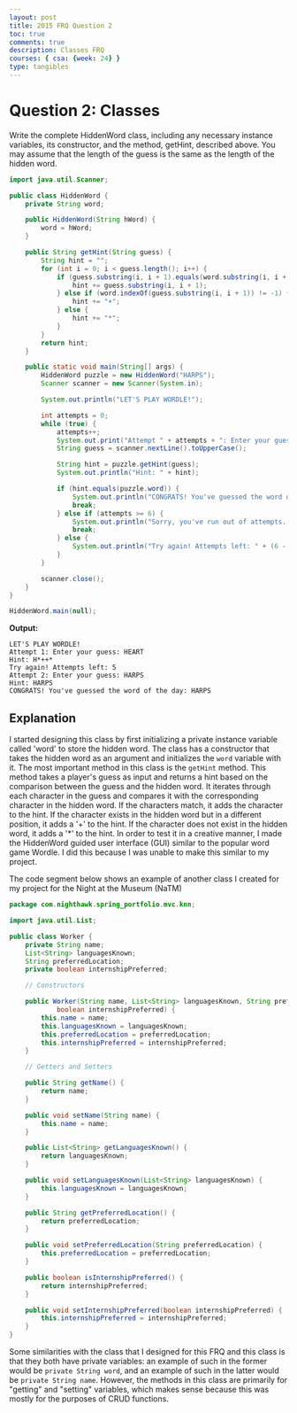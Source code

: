 ```yaml
---
layout: post
title: 2015 FRQ Question 2
toc: true
comments: true
description: Classes FRQ
courses: { csa: {week: 24} }
type: tangibles
---
```


# Question 2: Classes

Write the complete HiddenWord class, including any necessary instance variables, its constructor, and the method, getHint, described above. You may assume that the length of the guess is the same as the length of the hidden word.

```java
import java.util.Scanner;

public class HiddenWord {
    private String word;

    public HiddenWord(String hWord) {
        word = hWord;
    }

    public String getHint(String guess) {
        String hint = "";
        for (int i = 0; i < guess.length(); i++) {
            if (guess.substring(i, i + 1).equals(word.substring(i, i + 1))) {
                hint += guess.substring(i, i + 1);
            } else if (word.indexOf(guess.substring(i, i + 1)) != -1) {
                hint += "+";
            } else {
                hint += "*";
            }
        }
        return hint;
    }

    public static void main(String[] args) {
        HiddenWord puzzle = new HiddenWord("HARPS");
        Scanner scanner = new Scanner(System.in);

        System.out.println("LET'S PLAY WORDLE!");

        int attempts = 0;
        while (true) {
            attempts++;
            System.out.print("Attempt " + attempts + ": Enter your guess: ");
            String guess = scanner.nextLine().toUpperCase();

            String hint = puzzle.getHint(guess);
            System.out.println("Hint: " + hint);

            if (hint.equals(puzzle.word)) {
                System.out.println("CONGRATS! You've guessed the word of the day: " + puzzle.word);
                break;
            } else if (attempts >= 6) {
                System.out.println("Sorry, you've run out of attempts. The word was: " + puzzle.word);
                break;
            } else {
                System.out.println("Try again! Attempts left: " + (6 - attempts));
            }
        }

        scanner.close();
    }
}

HiddenWord.main(null);
```
**Output:**
```
LET'S PLAY WORDLE!
Attempt 1: Enter your guess: HEART
Hint: H*++*
Try again! Attempts left: 5
Attempt 2: Enter your guess: HARPS
Hint: HARPS
CONGRATS! You've guessed the word of the day: HARPS
```

## Explanation
I started designing this class by first initializing a private instance variable called 'word' to store the hidden word. The class has a constructor that takes the hidden word as an argument and initializes the `word` variable with it. The most important method in this class is the `getHint` method. This method takes a player's guess as input and returns a hint based on the comparison between the guess and the hidden word. It iterates through each character in the guess and compares it with the corresponding character in the hidden word. If the characters match, it adds the character to the hint. If the character exists in the hidden word but in a different position, it adds a '+' to the hint. If the character does not exist in the hidden word, it adds a '*' to the hint. In order to test it in a creative manner, I made the HiddenWord guided user interface (GUI) similar to the popular word game Wordle. I did this because I was unable to make this similar to my project.

The code segment below shows an example of another class I created for my project for the Night at the Museum (NaTM)

```java
package com.nighthawk.spring_portfolio.mvc.knn;

import java.util.List;

public class Worker {
    private String name;
    List<String> languagesKnown;
    String preferredLocation;
    private boolean internshipPreferred;

    // Constructors

    public Worker(String name, List<String> languagesKnown, String preferredLocation,
            boolean internshipPreferred) {
        this.name = name;
        this.languagesKnown = languagesKnown;
        this.preferredLocation = preferredLocation;
        this.internshipPreferred = internshipPreferred;
    }

    // Getters and Setters

    public String getName() {
        return name;
    }

    public void setName(String name) {
        this.name = name;
    }

    public List<String> getLanguagesKnown() {
        return languagesKnown;
    }

    public void setLanguagesKnown(List<String> languagesKnown) {
        this.languagesKnown = languagesKnown;
    }

    public String getPreferredLocation() {
        return preferredLocation;
    }

    public void setPreferredLocation(String preferredLocation) {
        this.preferredLocation = preferredLocation;
    }

    public boolean isInternshipPreferred() {
        return internshipPreferred;
    }

    public void setInternshipPreferred(boolean internshipPreferred) {
        this.internshipPreferred = internshipPreferred;
    }
}
```

Some similarities with the class that I designed for this FRQ and this class is that they both have private variables: an example of such in the former would be `private String word`, and an example of such in the latter would be `private String name`. However, the methods in this class are primarily for "getting" and "setting" variables, which makes sense because this was mostly for the purposes of CRUD functions.
```
